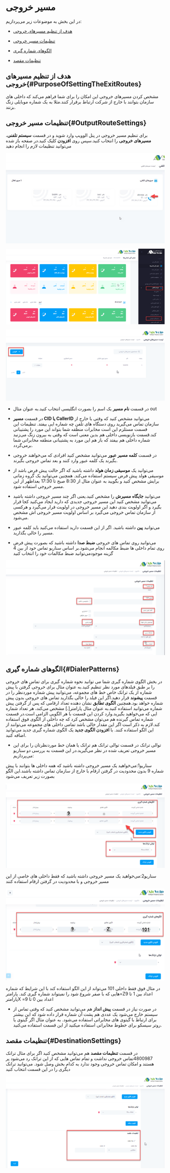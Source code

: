 # مسیر خروجی

در این بخش به موضوعات زیر می‌پردازیم:

-	[هدف از تنظیم مسیرهای خروجی ](#PurposeOfSettingTheExitRoutes)

-	[تنظیمات مسیر خروجی ](#OutputRouteSettings)

-	[الگوهای شماره گیری ](#DialerPatterns)

-	[تنظیمات مقصد ](#DestinationSettings)

## هدف از تنظیم مسیرهای خروجی{#PurposeOfSettingTheExitRoutes}

مشخص کردن مسیرهای خروجی این امکان را برای شما فراهم می‌کند که داخلی های سازمان بتوانند با خارج از شرکت 
ارتباط برقرار کنند.مثلا به یک شماره موبایلی زنگ بزنند.

## تنظیمات مسیر خروجی{#OutputRouteSettings}

برای تنظیم مسیر خروجی در پنل الوویپ وارد شوید و در قسمت **سیستم تلفنی**، **مسیرهای خروجی** را انتخاب کنید.سپس روی **افزودن** کلیک کنید.در صفحه باز شده می‌توانید تنظیمات لازم را انجام دهید


![انتخاب سرور تلفنی ](./Images/Choose-server.jpg)

![انتخاب سرور تلفنی ](./Images/out-route.png)

![انتخاب سرور تلفنی ](./Images/out-route11.png)


-	در قسمت **نام مسیر** یک اسم را بصورت انگلیسی انتخاب کنید.به عنوان مثال out 

-	در قسمت **مسیر CID یا CallerID** می‌توانید مشخص کنید که وقتی با خارج از سازمان تماس می‌گیرید روی دستگاه های تلفن چه شماره ایی بیفتد. تنظیمات این قسمت مستلزم این است مخابرات منطقه شما بتواند این مورد را پشتیبانی کند.قسمت بازنویسی داخلی هم بدین معنی است که وقتی به بیرون زنگ می‌زنید شماره داخلی هم بیفتد که باز هم این مورد  به پشتیبانی منطقه مخابراتی شما برمی‌گردد.

-	در قسمت **کلمه مسیر عبور** می‌توانید مشخص کنید افرادی که می‌خواهند خروجی بگیرند یک کلمه عبور وارد کنند و بعد تماس خروجی بگیرند.
-	می‌توانید یک **موسیقی زمان هولد** داشته باشید که اگر حالت پیش فرض باشد از موسیقی هولد پیش فرض سیستم استفاده می‌کند. همچنین می‌توانید یک گروه زمانی برایش مشخص کنید و بگویید به عنوان مثال از 8:30 صبح تا 17:30 بعداظهر از این مسیر خروجی استفاده شود.

-	می‌توانید **جایگاه مسیرش** را مشخص کنید.یعنی اگر چند مسیر خروجی داشته باشید می‌توانید مشخص کنید این مسیر خروجی جدیدی که دارید ایجاد می‌کنید کجا قرار بگیرد و اگر اولویت بندی دهید این مسیر خروجی در اولویت قرار می‌گیرد و هرکسی از سازمان تماس خروجی می‌گیرد بر اساس اولویت مسیر خروجی اش مشخص می‌شود.

-	می‌توانید **پین** داشته باشید. اگر از این قسمت دارید استفاده می‌کنید باید کلمه عبور مسیر را خالی بگذارید.

-	می‌توانید روی تماس های خروجی **ضبط صدا** داشته باشید که بصورت پیش فرض روی تمام داخلی ها ضبط مکالمه انجام می‌شود.بر اساس سناریو تماس خود از بین 4 گزینه موجودمی‌توانید ضبط مکالمات خود را انتخاب کنید

![انتخاب سرور تلفنی ](./Images/out-route1.png)

## الگوهای شماره گیری{#DialerPatterns}
در بخش الگوی شماره گیری شما می توانید نحوه شماره گیری برای تماس های خروجی را بر طبق فیلدهای مورد نظر تنظیم کنید.به عنوان مثال برای خروجی گرفتن با پیش شماره از یک ترانک خاص خط های مجموعه، می‌توانید پیش
شماره موردنظر را در قسمت **پیشوند** قرار دهید.اگر این فیلد را خالی بگذارید تماس های خروجی بدون پیش شماره خواهد بود.همچنین **الگوی تطابق** نشان دهنده تعداد ارقامی که پس از گرفتن پیش شماره می‌توانید استفاده کنید.به عنوان مثال پارامتر[.] مشخص می‌کند، هر تعداد شماره ایی که می‌خواهید بگیرید.وارد کردن این قسمت با هر الگویی الزامی است.در قسمت شماره تماس گیرنده هم می‌توان مشخص کرد که چه داخلی از الگوی فوق استفاده کند.لازم به ذکر است اگر این مقدار خالی باشد تمامی داخلی های مجموعه می‌توانند از این الگو استفاده کنند. با **افزودن الگوی جدید** یک الگوی شماره گیری جدید می‌توانید اضافه کنید.

-	توالی ترانک
در قسمت توالی ترانک هم ترانک یا همان خط موردنظرتان را برای این مسیر خروجی تعریف شده در نظر می‌گیرید.در این قسمت به بررسی دو سناریو می‌پردازیم:

سناریو1:می‌خواهید یک مسیر خروجی داشته باشید که همه داخلی ها بتوانند  با پیش شماره 9 بدون محدودیت در گرفتن ارقام با خارج از سازمان تماس داشته باشند.این الگو بصورت زیر تعریف می‌شود

![الگو شماره گیر ](./Images/out-route7.png)

سناریو2:می‌خواهید یک مسیر خروجی داشته باشید که فقط داخلی های خاصی از این مسیر خروجی و با محدودیت در گرفتن ارقام استفاده کنند


![الگو شماره گیر ](./Images/out-route8.png)

در مثال فوق فقط داخلی  101 می‌تواند از این الگو استفاده کند با این شرایط که شماره هایی که با صفر شروع شود را نمیتواند شماره گیری کند.
پارامتر=Zاعداد بین 1 تا 9
پارامترX =اعداد بین 0 تا 9

-	در صورت نیاز در قسمت **پیش انداز** هم می‌توانید مشخص کنید که وقتی تماس از سیستم خارج می‌شود یک عددی هم پشت آن شماره قرار داده شود که این بیشتر برای ارتباط با گیتوی های مخابراتی استفاده می‌شود. به عنوان مثال اگر گیتوی یا روتر سیسکو برای خطوط مخابراتی استفاده میکنید از این قسمت استفاده می‌کنید.

## تنظیمات مقصد{#DestinationSettings}

در قسمت **تنظیمات مقصد** هم می‌توانید مشخص کنید‌ اگر برای مثال ترانک 4800987تماس خروجی نداشت و تمام تماس هایی که از این ترانک رد می‌شود پر هستند  و امکان تماس خروجی وجود ندارد به کدام بخش وصل شود. می‌توانید ترانک دیگری را در این قسمت انتخاب کنید

![مقصد تماس خروجی ](./Images/out-route6.png)
